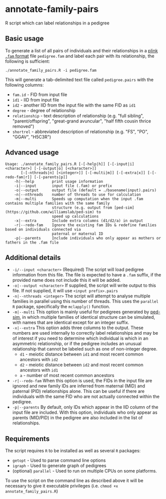 # annotate-family-pairs
R script which can label relationships in a pedigree


## Basic usage
To generate a list of all pairs of individuals and their relationships in a [plink `.fam` format](https://www.cog-genomics.org/plink/1.9/formats#fam) file `pedigree.fam` and label each pair with its relationship, the following is sufficient:

``` ./annotate_family_pairs.R -i pedigree.fam ``` 

This will generate a tab-delimited text file called `pedigree.pairs` with the following columns:

* `fam.id` - FID from input file
* `id1` - IID from input file
* `id2` - another IID from the input file with the same FID as `id1`
* `degree` - degree of relationship
* `relationship` - text description of relationship (e.g. "full sibling", "parent/offspring", "great-grand avuncular", "half fifth cousin thrice removed")
* `shortrel` - abbreviated description of relationship (e.g. "FS", "PO", "GGAV", "H5C3R")

## Advanced usage

```
Usage: ./annotate_family_pairs.R [-[-help|h]] [-[-input|i] <character>] [-[-output|o] [<character>]]
       [-[-nthreads|n] [<integer>]] [-[-multi|m]] [-[-extra|x]] [-[-redo-fam|r]] [-[-parents|p]]
    -h|--help        print usage information
    -i|--input       input file (.fam) or prefix
    -o|--output      output file (default = ./basename(input).pairs)
    -n|--nthreads    number of threads to use for calculation
    -m|--multi       Speeds up computation when the input .fam contains multiple families with the same family
                     structure (e.g. output from [ped-sim](https://github.com/williamslab/ped-sim) to
                     speed up calculations
    -x|--extra       Include extra columns (d1/d2/a) in output
    -r|--redo-fam    Ignore the existing fam IDs & redefine families based on individuals connected via
                     paternal or maternal ID
    -p|--parents     Include individuals who only appear as mothers or fathers in the .fam file
 ```
 
## Additional details

* `-i/--input <character>` (Required) The script will load pedigree information from this file. The file is expected to have a `.fam` suffix, if the provided name does not include this it will be added.
* `-o|--output <character>` If supplied, the script will write output to this file. If not supplied, it will use `<input prefix>.pairs`
* `-n|--nthreads <integer>` The script will attempt to analyse multiple families in parallel using this number of threads. This uses the `parallel` `R` package, specifically the `mclapply()` function.
* `-m|--multi` This option is mainly useful for pedigrees generated by [ped-sim](https://github.com/williamslab/ped-sim), in which multiple families of identical structure can be simulated, with names that are identical except for an integer suffix.
* `-x|--extra` This option adds three columns to the output. These numbers are used internally to correctly label relationships and may be of interest if you need to determine which individual is which in an asymmetric relationship, or if the pedigree includes an unusual relationship that cannot be labeled such as one of non-integer degree.
  * `d1` - meiotic distance between `id1` and most recent common ancestors with `id2`
  * `d2` - meiotic distance between `id2` and most recent common ancestors with `id1`
  * `a` - number of most recent common ancestors
* `-r|--redo-fam` When this option is used, the FIDs in the input file are ignored and new family IDs are inferred from maternal (MID) and paternal (PID) relationships alone. This can be useful if there are individuals with the same FID who are not actually connected within the pedigree.
* `-p|--parents` By default, only IDs which appear in the IID column of the input file are included. With this option, individuals who only appear as parents (MID/PID) in the pedigree are also included in the list of relationships.

## Requirements

The script requires `R` to be installed as well as several `R` packages:
* `getopt` - Used to parse command line options
* `igraph` - Used to generate graph of pedigrees
* (optional) `parallel` - Used to run on multiple CPUs on some platforms.

To use the script on the command line as described above it will be necessary to give it executable privileges (i.e. `chmod +x annotate_family_pairs.R`)

